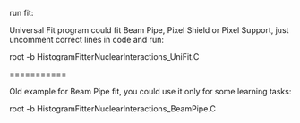 run fit:

Universal Fit program could fit Beam Pipe, Pixel Shield or Pixel Support, just uncomment correct lines in code and run:

root -b HistogramFitterNuclearInteractions_UniFit.C

===========

Old example for Beam Pipe fit, you could use it only for some learning tasks:

root -b HistogramFitterNuclearInteractions_BeamPipe.C

